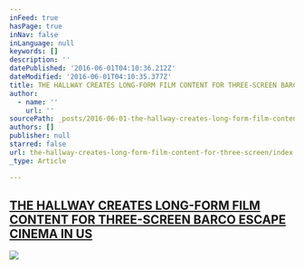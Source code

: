 ```yaml
---
inFeed: true
hasPage: true
inNav: false
inLanguage: null
keywords: []
description: ''
datePublished: '2016-06-01T04:10:36.212Z'
dateModified: '2016-06-01T04:10:35.377Z'
title: THE HALLWAY CREATES LONG-FORM FILM CONTENT FOR THREE-SCREEN BARCO ESCAPE CINEMA IN US
author:
  - name: ''
    url: ''
sourcePath: _posts/2016-06-01-the-hallway-creates-long-form-film-content-for-three-screen.md
authors: []
publisher: null
starred: false
url: the-hallway-creates-long-form-film-content-for-three-screen/index.html
_type: Article

---
```

## [THE HALLWAY CREATES LONG-FORM FILM CONTENT FOR THREE-SCREEN BARCO ESCAPE CINEMA IN US][0]
![](https://s3-us-west-2.amazonaws.com/the-grid-img/p/6b4af937d60553808f513940777d7393cbbc49cc.png)

[0]: http://www.thehallway.com.au/press/the-hallway-creates-long-form-film-content-for-three-screen-barco-escape-cinema-in-us/